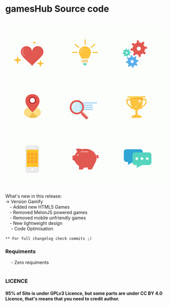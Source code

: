 # gamesHub Source code
<br/>
<center>
<img src="anim.gif">
</center><br/>
What's new in this release: <br />
    -> Version Gamify<br />
        &emsp;- Added new HTML5 Games<br />
        &emsp;- Removed MelonJS powered games <br />
        &emsp;- Removed mobile unfriendly games<br />
        &emsp;- New lightweight design<br />
        &emsp; - Code Optimisation<br />


    ** For full changelog check commits ;)

<h3>Requiments</h3>
   &emsp; - Zero requiments
<br /><br />

<h3>LICENCE</h3>
<h4>
95% of Site is under GPLv3 Licence, but some parts are under CC BY 4.0 Licence, that's means that you need to credit author.
</h4>

